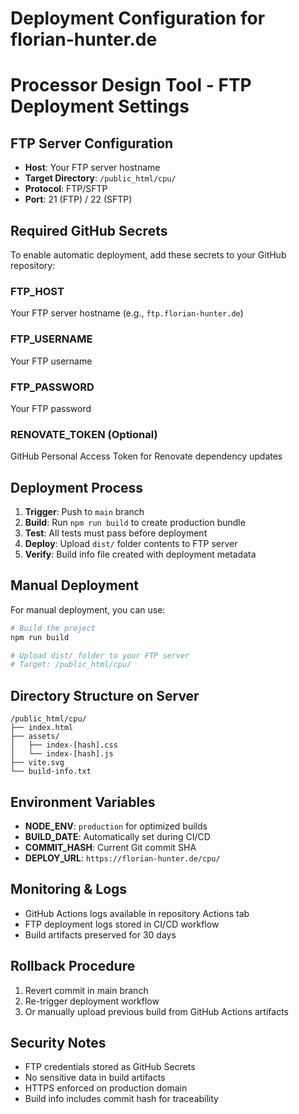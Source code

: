 # Deployment Configuration for florian-hunter.de
# Processor Design Tool - FTP Deployment Settings

## FTP Server Configuration
- **Host**: Your FTP server hostname
- **Target Directory**: `/public_html/cpu/`
- **Protocol**: FTP/SFTP
- **Port**: 21 (FTP) / 22 (SFTP)

## Required GitHub Secrets
To enable automatic deployment, add these secrets to your GitHub repository:

### FTP_HOST
Your FTP server hostname (e.g., `ftp.florian-hunter.de`)

### FTP_USERNAME  
Your FTP username

### FTP_PASSWORD
Your FTP password

### RENOVATE_TOKEN (Optional)
GitHub Personal Access Token for Renovate dependency updates

## Deployment Process
1. **Trigger**: Push to `main` branch
2. **Build**: Run `npm run build` to create production bundle
3. **Test**: All tests must pass before deployment
4. **Deploy**: Upload `dist/` folder contents to FTP server
5. **Verify**: Build info file created with deployment metadata

## Manual Deployment
For manual deployment, you can use:

```bash
# Build the project
npm run build

# Upload dist/ folder to your FTP server
# Target: /public_html/cpu/
```

## Directory Structure on Server
```
/public_html/cpu/
├── index.html
├── assets/
│   ├── index-[hash].css
│   └── index-[hash].js
├── vite.svg
└── build-info.txt
```

## Environment Variables
- **NODE_ENV**: `production` for optimized builds
- **BUILD_DATE**: Automatically set during CI/CD
- **COMMIT_HASH**: Current Git commit SHA
- **DEPLOY_URL**: `https://florian-hunter.de/cpu/`

## Monitoring & Logs
- GitHub Actions logs available in repository Actions tab
- FTP deployment logs stored in CI/CD workflow
- Build artifacts preserved for 30 days

## Rollback Procedure
1. Revert commit in main branch
2. Re-trigger deployment workflow
3. Or manually upload previous build from GitHub Actions artifacts

## Security Notes
- FTP credentials stored as GitHub Secrets
- No sensitive data in build artifacts
- HTTPS enforced on production domain
- Build info includes commit hash for traceability
